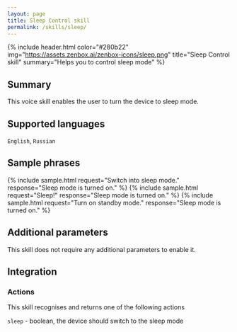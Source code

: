 ```yaml
---
layout: page
title: Sleep Control skill
permalink: /skills/sleep/
---
```


{% include header.html color="#280b22" img="https://assets.zenbox.ai/zenbox-icons/sleep.png" title="Sleep Control skill" summary="Helps you to control sleep mode" %}

## Summary
This voice skill enables the user to turn the device to sleep mode.

## Supported languages
`English`, `Russian`

## Sample phrases
{% include sample.html request="Switch into sleep mode." response="Sleep mode is turned on." %}
{% include sample.html request="Sleep!" response="Sleep mode is turned on." %}
{% include sample.html request="Turn on standby mode." response="Sleep mode is turned on." %}

## Additional parameters
This skill does not require any additional parameters to enable it.

## Integration
### Actions
This skill recognises and returns one of the following actions

`sleep` - boolean, the device should switch to the sleep mode
